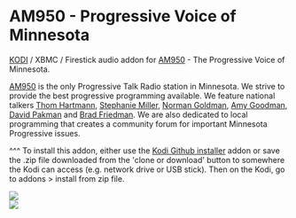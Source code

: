 AM950 - Progressive Voice of Minnesota<br>
=============================

<a href="www.kodi.tv">KODI</a> / XBMC / Firestick audio addon for <a href="http://www.am950radio.com">AM950</a> - The Progressive Voice of Minnesota.<br>

<a href="http://www.am950radio.com">AM950</a> is the only Progressive Talk Radio station in Minnesota. We strive to provide the best progressive programming available. We feature national talkers <a href="https://www.thomhartmann.com/">Thom Hartmann</a>, <a href="https://www.stephaniemiller.com/">Stephanie Miller</a>, <a href="https://www.normangoldman.com/">Norman Goldman</a>, <a href="https://www.democracynow.org/">Amy Goodman</a>, <a href="https://davidpakman.com/">David Pakman</a> and <a href="https://bradblog.com/">Brad Friedman</a>. We are also dedicated to local programming that creates a community forum for important Minnesota Progressive issues.<br>

^^^ To install this addon, either use the <a href="https://www.tvaddons.co/github-browser-kodi/">Kodi Github installer</a> addon or save the .zip file downloaded from the 'clone or download' button to somewhere the Kodi can access (e.g. network drive or USB stick). Then on the Kodi, go to addons > install from zip file.<br>

<a href="http://www.am950radio.com"><img src="http://www.am950radio.com/wp-content/uploads/2016/07/AM-simple-logo-white.png">
<br><a href="http://www.kodi.tv"><img src="https://kodi.tv/sites/default/files/page/field_image/about--devices.jpg">
